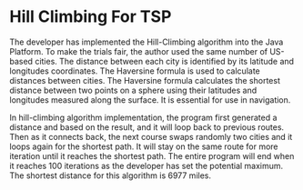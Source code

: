 # Hill Climbing For TSP
 
 The developer has implemented the Hill-Climbing algorithm into the Java Platform. To make the trials fair, the author used the same number of US-based cities. The distance between each city is identified by its latitude and longitudes coordinates. The Haversine formula is used to calculate distances between cities. The Haversine formula calculates the shortest distance between two points on a sphere using their latitudes and longitudes measured along the surface. It is essential for use in navigation.

 In hill-climbing algorithm implementation, the program first generated a distance and based on the result, and it will loop back to previous routes. Then as it connects back, the next course swaps randomly two cities and it loops again for the shortest path. It will stay on the same route for more iteration until it reaches the shortest path. The entire program will end when it reaches 100 iterations as the developer has set the potential maximum. The shortest distance for this algorithm is 6977 miles.
